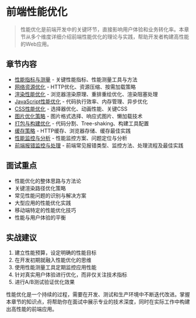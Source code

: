 # 前端性能优化

> 性能优化是前端开发中的关键环节，直接影响用户体验和业务转化率。本章节从多个维度详细介绍前端性能优化的理论与实践，帮助开发者构建高性能的Web应用。

## 章节内容

- [性能指标与测量](./01-性能指标与测量.md) - 关键性能指标、性能测量工具与方法
- [网络资源优化](./02-网络资源优化.md) - HTTP优化、资源压缩、按需加载策略
- [渲染性能优化](./03-渲染性能优化.md) - 浏览器渲染原理、重排重绘优化、渲染阻塞处理
- [JavaScript性能优化](./05-JavaScript性能优化.md) - 代码执行效率、内存管理、异步优化
- [CSS性能优化](./06-CSS性能优化.md) - 选择器优化、动画性能、关键CSS
- [图片优化策略](./07-图片优化策略.md) - 图片格式选择、响应式图片、懒加载技术
- [打包与构建优化](./08-打包与构建优化.md) - 代码分割、Tree-shaking、构建工具配置
- [缓存策略](./09-缓存策略.md) - HTTP缓存、浏览器存储、缓存最佳实践
- [性能监控与分析](./10-性能监控与分析.md) - 性能监控方案、问题定位与分析
- [前端报错监控与处理](./11-前端报错监控与处理.md) - 前端常见报错类型、监控方法、处理流程及最佳实践

## 面试重点

- 性能优化的整体思路与方法论
- 关键渲染路径优化策略
- 常见性能问题的识别与解决方案
- 大型应用的性能优化实践
- 移动端特定的性能优化技巧
- 性能与用户体验的平衡

## 实战建议

1. 建立性能预算，设定明确的性能目标
2. 在开发初期就融入性能优化的思维
3. 使用性能测量工具定期监控应用性能
4. 针对真实用户体验进行优化，而非仅关注技术指标
5. 进行A/B测试验证优化效果

性能优化是一个持续的过程，需要在开发、测试和生产环境中不断迭代改进。掌握本章节的知识点，将帮助你在面试中展示专业的技术深度，同时在实际工作中构建出高性能的前端应用。